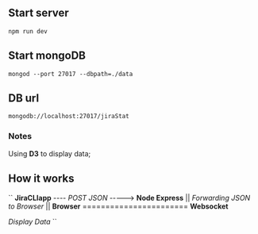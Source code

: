 ## Start server ##

 `npm run dev`

## Start mongoDB ##

 `mongod --port 27017 --dbpath=./data`

## DB url ##

 `mongodb://localhost:27017/jiraStat`

### Notes ###

Using **D3** to display data;


## How it works ##

``
**JiraCLIapp** ---- *POST JSON* -----> **Node Express**
                                   ||
                        *Forwarding JSON to Browser*
                                   ||
**Browser** ======================= **Websocket**

*Display*
*Data*
``